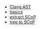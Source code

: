 - [Clang AST](clang_pulgin.md)
- [basics](basics.md)
- [extract SCoP](extract_scop.md)
- [tree to SCoP](tree2scop.md)
